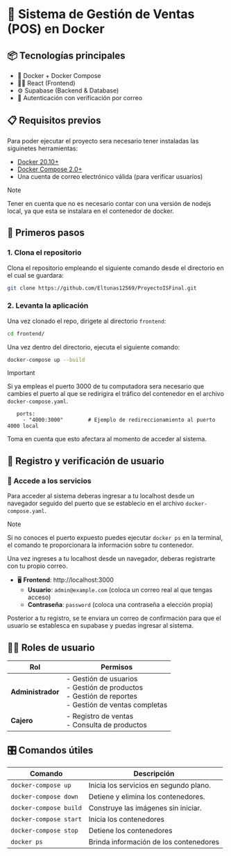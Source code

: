 
# 🧾 Sistema de Gestión de Ventas (POS) en Docker

## 📦 Tecnologías principales

- 🐳 Docker + Docker Compose
- 🧑‍💻 React (Frontend)
- ⚙️ Supabase (Backend & Database)
- 🔐 Autenticación con verificación por correo

## 📋 Requisitos previos

Para poder ejecutar el proyecto sera necesario tener instaladas las siguinetes herramientas:

- [Docker 20.10+](https://docs.docker.com/get-docker/)
- [Docker Compose 2.0+](https://docs.docker.com/compose/install/)
- Una cuenta de correo electrónico válida (para verificar usuarios)

> [!NOTE]
> Tener en cuenta que no es necesario contar con una versión de nodejs local, ya que esta se instalara en el contenedor de docker.

## 🚀 Primeros pasos

### 1. Clona el repositorio
Clona el repositorio empleando el siguiente comando desde el directorio en el cual se guardara:
``` bash
git clone https://github.com/Eltunas12569/ProyectoISFinal.git
```

### 2. Levanta la aplicación
Una vez clonado el repo, dirigete al directorio `frontend`:
```bash
cd frontend/
````

Una vez dentro del directorio, ejecuta el siguiente comando:
```bash
docker-compose up --build
```
> [!IMPORTANT]
> Si ya empleas el puerto 3000 de tu computadora sera necesario que cambies el puerto al que se redirigira el tráfico del contenedor en el archivo `docker-compose.yaml`.
> ``` docker
>    ports:
>      - "4000:3000"		# Ejemplo de redireccionamiento al puerto 4000 local
> ```
> Toma en cuenta que esto afectara al momento de acceder al sistema.

## 🔐 Registro y verificación de usuario
### 🚦 Accede a los servicios
Para acceder al sistema deberas ingresar a tu localhost desde un navegador seguido del puerto que se establecio en el archivo `docker-compose.yaml`.

> [!NOTE]
> Si no conoces el puerto expuesto puedes ejecutar `docker ps` en la terminal, el comando te proporcionara la información sobre tu contenedor.

Una vez ingreses a tu localhost desde un navegador, deberas registrarte con tu propio correo.

- 🖥 **Frontend**: http://localhost:3000
  - **Usuario**: `admin@example.com`  (coloca un correo real al que tengas acceso)
  - **Contraseña**: `password` (coloca una contraseña a elección propia)

Posterior a tu registro, se te enviara un correo de confirmación para que el usuario se establesca en supabase y puedas ingresar al sistema.

## 🧑‍💼 Roles de usuario

| Rol           | Permisos                                                         |
|---------------|------------------------------------------------------------------|
| **Administrador** | - Gestión de usuarios<br>- Gestión de productos<br>- Gestión de reportes<br>- Gestión de ventas completas |
| **Cajero**         | - Registro de ventas<br>- Consulta de productos             |


## 🎛 Comandos útiles

| Comando                         | Descripción                              |
|--------------------------------|------------------------------------------|
| `docker-compose up `           | Inicia los servicios en segundo plano.  |
| `docker-compose down`          | Detiene y elimina los contenedores.     |
| `docker-compose build`         | Construye las imágenes sin iniciar.     |
| `docker-compose start`				 | Inicia los contenedores								 |
| `docker-compose stop`					 | Detiene los contenedores								 |
| `docker ps`										 | Brinda información de los contenedores	 |
